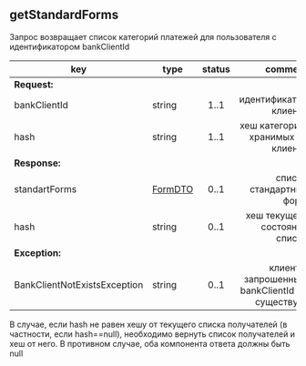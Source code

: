 ## getStandardForms

Запрос возвращает список категорий платежей для пользователя с идентификатором bankClientId

key | type | status | comment
--- | ---- | :----: | ---:
**Request:** | | |
bankClientId | string | 1..1 | идентификатор клиента
hash | string | 1..1 | хеш категорий, хранимых на клиенте
**Response:** | | |
standartForms | [FormDTO](#formdto) | 0..1 | список стандартных форм
hash | string | 0..1 | хеш текущего состояния списка
**Exception:** | | |
BankClientNotExistsException | string | 0..1 | клиент с запрошенным bankClientId не существует

<aside class="notice">В случае, если hash не равен хешу от текущего списка получателей (в частности, если hash==null), необходимо вернуть список получателей и хеш от него. В противном случае, оба компонента ответа должны быть null</aside>
